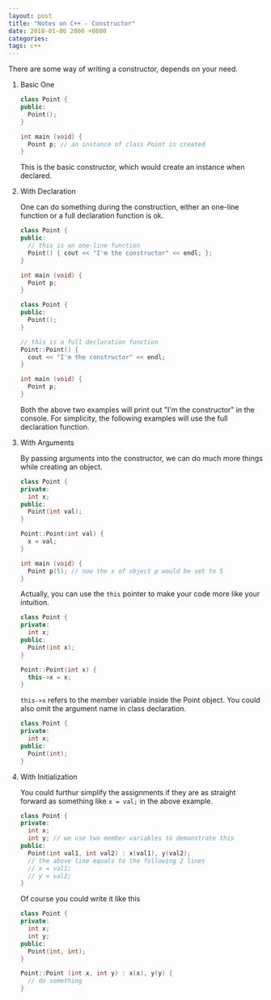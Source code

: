 ```yaml
---
layout: post
title: "Notes on C++ - Constructor"
date: 2018-01-06 2000 +0800
categories:
tags: c++
---
```


There are some way of writing a constructor, depends on your need.

1. Basic One

    ``` c++
    class Point {
    public:
      Point();
    }

    int main (void) {
      Point p; // an instance of class Point is created
    }
    ```

    This is the basic constructor, which would create an instance when declared.

2. With Declaration

    One can do something during the construction, either an one-line function or a full declaration function is ok.

    ``` c++
    class Point {
    public:
      // this is an one-line function
      Point() { cout << "I'm the constructor" << endl; };
    }

    int main (void) {
      Point p;
    }
    ```

    ``` c++
    class Point {
    public:
      Point();
    }

    // this is a full declaration function
    Point::Point() {
      cout << "I'm the constructor" << endl;
    }

    int main (void) {
      Point p;
    }
    ```

    Both the above two examples will print out "I'm the constructor" in the console. For simplicity, the following examples will use the full declaration function.

3. With Arguments

    By passing arguments into the constructor, we can do much more things while creating an object.

    ``` c++
    class Point {
    private:
      int x;
    public:
      Point(int val);
    }

    Point::Point(int val) {
      x = val;
    }

    int main (void) {
      Point p(5); // now the x of object p would be set to 5
    }
    ```

    Actually, you can use the ```this``` pointer to make your code more like your intuition.

	``` c++
	class Point {
	private:
	  int x;
	public:
	  Point(int x);
	}

	Point::Point(int x) {
	  this->x = x;
	}
	```

	```this->x``` refers to the member variable inside the Point object. You could also omit the argument name in class declaration.

	``` c++
	class Point {
	private:
	  int x;
	public:
	  Point(int);
	}
	```
4. With Initialization

	You could furthur simplify the assignments if they are as straight forward as something like ```x = val;``` in the above example.

	``` c++
	class Point {
	private:
	  int x;
	  int y; // we use two member variables to demonstrate this
	public:
	  Point(int val1, int val2) : x(val1), y(val2);
	  // the above line equals to the following 2 lines
	  // x = val1;
	  // y = val2;
	}
	```

	Of course you could write it like this

	``` c++
	class Point {
	private:
	  int x;
	  int y;
	public:
	  Point(int, int);
	}

	Point::Point (int x, int y) : x(x), y(y) {
	  // do something
	}
	```
